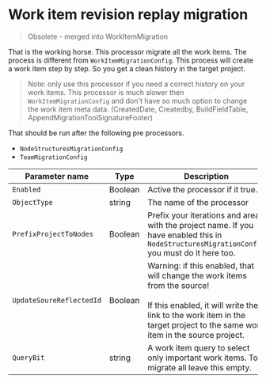 # Work item revision replay migration

> Obsolete - merged into WorkItemMigration

That is the working horse. This processor migrate all the work items. 
The process is different from `WorkItemMigrationConfig`. This process will create a work item step by step. So you get a clean history in the target project. 

> Note: only use this processor if you need a correct history on your work items. This processor is much slower then `WorkItemMigrationConfig` and don't have so much option to change the work item meta data. (CreatedDate, Createdby, BuildFieldTable, AppendMigrationToolSignatureFooter)

That should be run after the following pre processors.

* `NodeStructuresMigrationConfig`
* `TeamMigrationConfig`
 





| Parameter name           | Type    | Description                              | Default Value                            |
|--------------------------|---------|------------------------------------------|------------------------------------------|
| `Enabled`                | Boolean | Active the processor if it true.         | false                                    |
| `ObjectType`             | string  | The name of the processor                | WorkItemRevisionReplayMigrationConfig |
| `PrefixProjectToNodes`   | Boolean | Prefix your iterations and areas with the project name. If you have enabled this in `NodeStructuresMigrationConfig` you must do it here too. | false                                    |
| `UpdateSoureReflectedId` | Boolean | Warning: if this enabled, that will change the work items from the source!<br><br>If this enabled, it will write the link to the work item in the target project to the same work item in the source project. | false                                    |
| `QueryBit`               | string  | A work item query to select only important work items. To migrate all leave this empty. |                                          |
